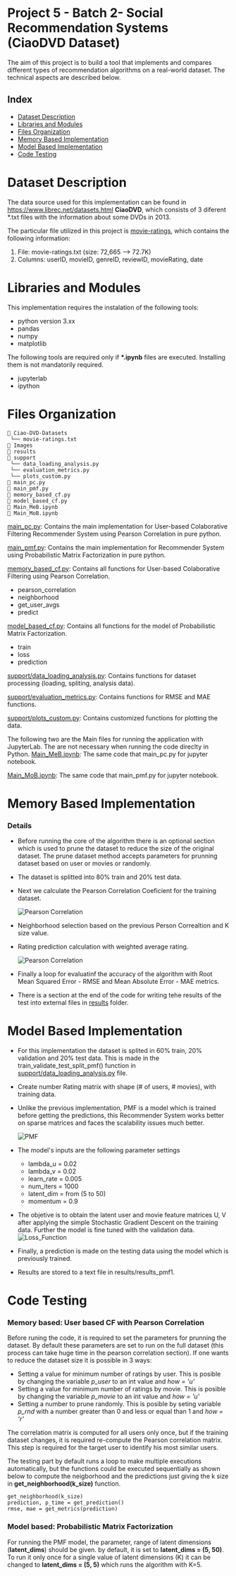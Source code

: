 # Project 5 - Batch 2- Social Recommendation Systems (CiaoDVD Dataset)
The aim of this project is to build a tool that implements and compares different types of recommendation algorithms on a real-world dataset. The technical aspects are described below.

## Index
* [Dataset Description](#dataset)
* [Libraries and Modules](#libs)
* [Files Organization](#organization)
* [Memory Based Implementation](#meb)
* [Model Based Implementation](#mob)
* [Code Testing](#testing)

# <a name="dataset"></a> Dataset Description
The data source used for this implementation can be found in https://www.librec.net/datasets.html **CiaoDVD**, which consists of 3 diferent *.txt files with the information about some DVDs in 2013.

The particular file utilized in this project is [movie-ratings](Ciao-DVD-Datasets/movie-ratings.txt), which contains the following information:
1. File: movie-ratings.txt (size: 72,665 --> 72.7K)
2. Columns: userID, movieID, genreID, reviewID, movieRating, date

# <a name="libs"></a> Libraries and Modules
This implementation requires the instalation of the following tools:
* python version 3.xx
* pandas
* numpy
* matplotlib

The following tools are required only if __*.ipynb__ files are executed. Installing them is not mandatorily required.
* jupyterlab
* ipython

# <a name="organization"></a> Files Organization
```
📁 Ciao-DVD-Datasets
 └── movie-ratings.txt
📁 Images
📁 results
📁 support
 └── data_loading_analysis.py
 └── evaluation_metrics.py
 └── plots_custom.py
📄 main_pc.py
📄 main_pmf.py
📄 memory_based_cf.py
📄 model_based_cf.py
📓 Main_MeB.ipynb
📓 Main_MoB.ipynb
```
[main_pc.py](main_pc.py): Contains the main implementation for User-based Colaborative Filtering Recommender System using Pearson Correlation in pure python.

[main_pmf.py](main_pmf.py): Contains the main implementation for Recommender System using Probabilistic Matrix Factorization in pure python.

[memory_based_cf.py](memory_based_cf.py): Contains all functions for User-based Colaborative Filtering using Pearson Correlation.

* pearson_correlation
* neighborhood
* get_user_avgs
* predict

[model_based_cf.py](model_based_cf.py): Contains all functions for the model of Probabilistic Matrix Factorization.

* train
* loss
* prediction

[support/data_loading_analysis.py](support/data_loading_analysis.py): Contains functions for dataset processing (loading, spliting, analysis data).

[support/evaluation_metrics.py](support/evaluation_metrics.py): Contains functions for RMSE and MAE functions.

[support/plots_custom.py](support/plots_custom.py): Contains customized functions for plotting the data.

The following two are the Main files for running the application with JupyterLab. The are not necessary when running the code direclty in Python.
[Main_MeB.ipynb](Main_MeB.ipynb): The same code that main_pc.py  for jupyter notebook.

[Main_MoB.ipynb](Main_MoB.ipynb): The same code that main_pmf.py for jupyter notebook.

# <a name="meb"></a>Memory Based Implementation
### Details
- Before running the core of the algorithm there is an optional section which is used to prune the dataset to reduce the size of the original dataset. The prune dataset method accepts parameters for prunning dataset based on user or movies or randomly.
- The dataset is splitted into 80% train and 20% test data.
- Next we calculate the Pearson Correlation Coeficient for the training dataset.

    ![Pearson Correlation](Images/pearson_corr.png)
- Neighborhood selection based on the previous Person Correaltion and K size value.
- Rating prediction calculation with weighted average rating.

    ![Pearson Correlation](Images/prediction.png)
- Finally a loop for evaluatinf the accuracy of the algorithm with Root Mean Squared Error - RMSE and Mean Absolute Error - MAE metrics.
- There is a section at the end of the code for writing tehe results of the test into external files in [results](results) folder.

# <a name="mob"></a>Model Based Implementation
- For this implementation the dataset is splited in 60% train, 20% validation and 20% test data. This is made in the train_validate_test_split_pmf() function in [support/data_loading_analysis.py](support/data_loading_analysis.py) file.
- Create number Rating matrix with shape (# of users, # movies), with training data.
- Unlike the previous implementation, PMF is a model which is trained before getting the predictions, this Recommender System works better on sparse matrices and faces the scalability issues much better. 

    ![PMF](Images/Likelihood.png)
- The model's inputs are the following parameter settings
    - lambda_u = 0.02
    - lambda_v = 0.02
    - learn_rate = 0.005
    - num_iters = 1000
    - latent_dim = from (5 to 50)
    - momentum = 0.9
- The objetive is to obtain the latent user and movie feature matrices U, V after applying the simple Stochastic Gradient Descent on the training data. Further the model is fine tuned with the validation data. 
    ![Loss_Function](Images/Loss_Function.png)
- Finally, a prediction is made on the testing data using the model which is previously trained.
- Results are stored to a text file in results/results_pmf1.

# <a name="testing"></a> Code Testing
### Memory based: User based CF with Pearson Correlation

Before runing the code, it is required to set the parameters for prunning the dataset. By default these parameters are set to run on the full dataset (this process can take huge time in the pearson correlation section). If one wants to reduce the dataset size it is possible in 3 ways:
* Setting a value for minimum number of ratings by user. This is posible by changing the variable _p_user_ to an int value and _how = 'u'_
* Setting a value for minimum number of ratings by movie. This is posible by changing the variable _p_movie_ to an int value and _how = 'u'_
* Setting a number to prune randomly. This is posible by seting variable _p_rnd_ with a number greater than 0 and less or equal than 1 and _how = 'r'_

The correlation matrix is computed for all users only once, but if the training dataset changes, it is required re-compute the Pearson correlation matrix. This step is required for the target user to identify his most similar users. 

The testing part by default runs a loop to make multiple executions automatically, but the functions could be executed sequentially as shown below to compute the neigborhood and the predictions just giving the k size in **get_neighborhood(k_size)** function.
```
get_neighborhood(k_size)
prediction, p_time = get_prediction()
rmse, mae = get_metrics(prediction)
```

### Model based: Probabilistic Matrix Factorization
For running the PMF model, the parameter, range of latent dimensions (**latent_dims**) should be given. by default, it is set to **latent_dims = (5, 50)**. To run it only once for a single value of latent dimensions (K) it can be changed to **latent_dims = (5, 5)** which runs the algorithm with K=5.
